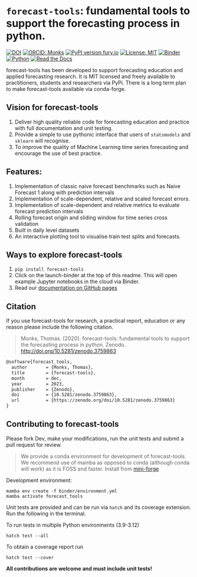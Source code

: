 # `forecast-tools`: fundamental tools to support the forecasting process in python.

[![DOI](https://zenodo.org/badge/250494795.svg)](https://zenodo.org/badge/latestdoi/250494795)
[![ORCID: Monks](https://img.shields.io/badge/ORCID-0000--0003--2631--4481-brightgreen)](https://orcid.org/0000-0003-2631-4481)
[![PyPI version fury.io](https://badge.fury.io/py/forecast-tools.svg)](https://pypi.python.org/pypi/forecast-tools/)
[![License: MIT](https://img.shields.io/badge/License-MIT-yellow.svg)](https://opensource.org/licenses/MIT)
[![Binder](https://mybinder.org/badge_logo.svg)](https://mybinder.org/v2/gh/TomMonks/forecast-tools/master)
[![Python](https://img.shields.io/pypi/pyversions/forecast-tools)](https://pypi.org/project/forecasta-tools/)
[![Read the Docs](https://readthedocs.org/projects/pip/badge/?version=latest)](https://tommonks.github.io/forecast-tools/)

 forecast-tools has been developed to support forecasting education and applied forecasting research.  It is MIT licensed and freely available to practitioners, students and researchers via PyPi.  There is a long term plan to make forecast-tools available via conda-forge.

 ## Vision for forecast-tools

 1. Deliver high quality reliable code for forecasting education and practice with full documentation and unit testing.
 2. Provide a simple to use pythonic interface that users of `statsmodels` and `sklearn` will recognise.
 3. To improve the quality of Machine Learning time series forecasting and encourage the use of best practice.

## Features:

1. Implementation of classic naive forecast benchmarks such as Naive Forecast 1 along with prediction intervals
2. Implementation of scale-dependent, relative and scaled forecast errors.
3. Implementation of scale-dependent and relative metrics to evaluate forecast prediction intervals
4. Rolling forecast origin and sliding window for time series cross validation
5. Built in daily level datasets
6. An interactive plotting tool to visualise train test splits and forecasts.

## Ways to explore forecast-tools

1. `pip install forecast-tools`
2. Click on the launch-binder at the top of this readme. This will open example Jupyter notebooks in the cloud via Binder.
3. Read our [documentation on GitHub pages](https://tommonks.github.io/forecast-tools/)

## Citation

If you use forecast-tools for research, a practical report, education or any reason please include the following citation.

> Monks, Thomas. (2020). forecast-tools: fundamental tools to support the forecasting process in python. Zenodo. http://doi.org/10.5281/zenodo.3759863

```tex
@software{forecast_tools,
  author       = {Monks, Thomas},
  title        = {forecast-tools},
  month        = dec,
  year         = 2023,
  publisher    = {Zenodo},
  doi          = {10.5281/zenodo.3759863},
  url          = {https://zenodo.org/doi/10.5281/zenodo.3759863}
}

```

## Contributing to forecast-tools

Please fork Dev, make your modifications, run the unit tests and submit a pull request for review.

> We provide a conda environment for development of forecast-tools. We recommend use of mamba as opposed to conda (although conda will work) as it is FOSS and faster.  Install from [mini-forge](https://github.com/conda-forge/miniforge)

Development environment:

```
mamba env create -f binder/environment.yml
mamba activate forecast_tools
```

Unit tests are provided and can be run via `hatch` and its coverage extension.  Run the following in the terminal.

To run tests in multiple Python environments (3.9-3.12)

```
hatch test --all
```

To obtain a coverage report run

```
hatch test --cover
```

**All contributions are welcome and must include unit tests!**
